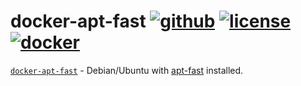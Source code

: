 # docker-apt-fast [![github][github-repo-image]][github-repo-url] [![license][license-image]][license-url] [![docker][docker-image]][docker-url]

[`docker-apt-fast`][github-repo-url] - Debian/Ubuntu with [apt-fast][apt-fast-url] installed.

[apt-fast-url]:https://github.com/ilikenwf/apt-fast
[docker-image]:https://img.shields.io/docker/v/snowstep/apt-fast?logo=docker
[docker-url]:https://hub.docker.com/r/snowstep/apt-fast
[github-repo-image]:https://img.shields.io/badge/github-kei--g%2Fdocker--apt--fast-brightgreen?logo=github
[github-repo-url]:https://github.com/kei-g/docker-apt-fast
[license-image]:https://img.shields.io/github/license/kei-g/docker-apt-fast
[license-url]:https://github.com/kei-g/docker-apt-fast/blob/main/LICENSE
